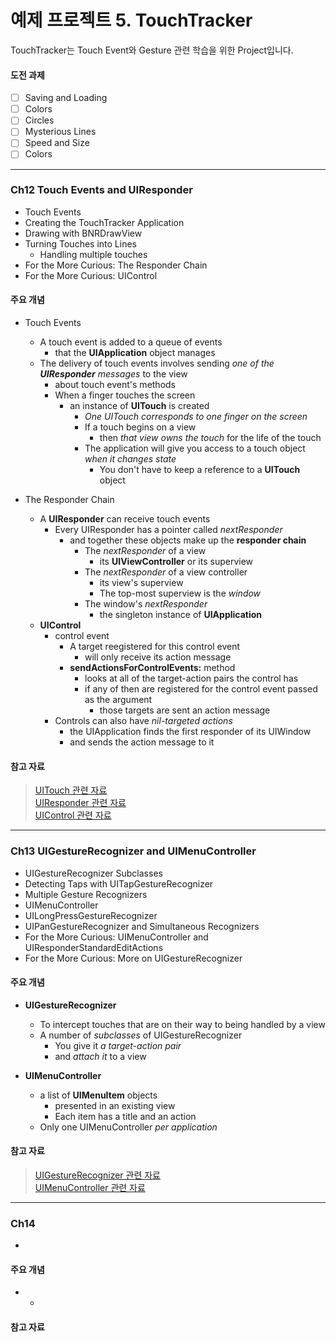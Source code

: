 예제 프로젝트 5. TouchTracker
======================

TouchTracker는 Touch Event와 Gesture 관련 학습을 위한 Project입니다.

#### 도전 과제

* [ ] Saving and Loading
* [ ] Colors
* [ ] Circles
* [ ] Mysterious Lines
* [ ] Speed and Size
* [ ] Colors

----------------------------------------------------------------------

### Ch12 Touch Events and UIResponder

* Touch Events
* Creating the TouchTracker Application
* Drawing with BNRDrawView
* Turning Touches into Lines
    * Handling multiple touches
* For the More Curious: The Responder Chain
* For the More Curious: UIControl

#### 주요 개념

* Touch Events
    * A touch event is added to a queue of events
        * that the **UIApplication** object manages
    * The delivery of touch events involves sending *one of the **UIResponder** messages* to the view
        * about touch event's methods
        * When a finger touches the screen
            * an instance of **UITouch** is created
                * *One UITouch corresponds to one finger on the screen*
                * If a touch begins on a view
                    * then *that view owns the touch* for the life of the touch
                * The application will give you access to a touch object *when it changes state*
                    * You don't have to keep a reference to a **UITouch** object
  
* The Responder Chain
    * A **UIResponder** can receive touch events
        * Every UIResponder has a pointer called *nextResponder*
            * and together these objects make up the **responder chain**
                * The *nextResponder* of a view
                    * its **UIViewController** or its superview
                * The *nextResponder* of a view controller
                    * its view's superview
                    * The top-most superview is the *window*
                * The window's *nextResponder*
                    * the singleton instance of **UIApplication**
    * **UIControl**
        * control event
            * A target reegistered for this control event
                * will only receive its action message
            * **sendActionsForControlEvents:** method
                * looks at all of the target-action pairs the control has
                * if any of then are registered for the control event passed as the argument
                    * those targets are sent an action message
        * Controls can also have *nil-targeted actions*
            * the UIApplication finds the first responder of its UIWindow
            * and sends the action message to it
  
#### 참고 자료

> [UITouch 관련 자료](https://developer.apple.com/documentation/uikit/uitouch?language=objc)  
> [UIResponder 관련 자료](https://developer.apple.com/documentation/uikit/uiresponder?language=objc)  
> [UIControl 관련 자료](https://developer.apple.com/documentation/uikit/uicontrol?language=objc)  

----------------------------------------------------------------------

### Ch13 UIGestureRecognizer and UIMenuController

* UIGestureRecognizer Subclasses
* Detecting Taps with UITapGestureRecognizer
* Multiple Gesture Recognizers
* UIMenuController
* UILongPressGestureRecognizer
* UIPanGestureRecognizer and Simultaneous Recognizers
* For the More Curious: UIMenuController and UIResponderStandardEditActions
* For the More Curious: More on UIGestureRecognizer

#### 주요 개념

* **UIGestureRecognizer**
    * To intercept touches that are on their way to being handled by a view
    * A number of *subclasses* of UIGestureRecognizer
        * You give it *a target-action pair*
        * and *attach it* to a view
  
* **UIMenuController**
    * a list of **UIMenuItem** objects
        * presented in an existing view
        * Each item has a title and an action
    * Only one UIMenuController *per application*

#### 참고 자료

> [UIGestureRecognizer 관련 자료](https://developer.apple.com/documentation/uikit/uigesturerecognizer)  
> [UIMenuController 관련 자료](https://developer.apple.com/documentation/uikit/uimenucontroller)  

----------------------------------------------------------------------

### Ch14

* 

#### 주요 개념

* 
    * 

#### 참고 자료

> 